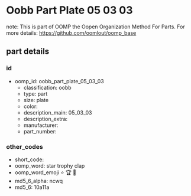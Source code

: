 # Oobb Part Plate 05 03 03  

note: This is part of OOMP the Oopen Organization Method For Parts. For more details: https://github.com/oomlout/oomp_base

##  part details





### id
* oomp_id: oobb_part_plate_05_03_03
  * classification: oobb
  * type: part
  * size: plate
  * color: 
  * description_main: 05_03_03
  * description_extra: 
  * manufacturer: 
  * part_number: 

### other_codes
* short_code: 
* oomp_word: star trophy clap
* oomp_word_emoji :star: :trophy: :clap:
* md5_6_alpha: ncwq
* md5_6: 10a11a